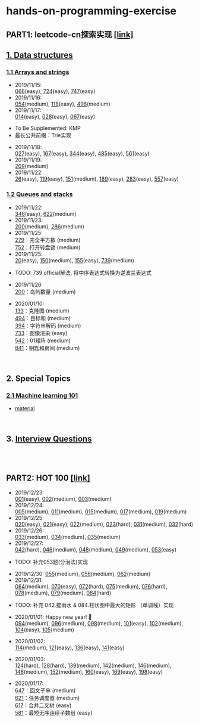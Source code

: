 # hands-on-programming-exercise
## PART1: leetcode-cn探索实现 [[link]](https://leetcode-cn.com)

## [1. Data structures](https://leetcode-cn.com/explore/learn/)
### [1.1 Arrays and strings](https://leetcode-cn.com/explore/learn/card/array-and-string/)

* 2019/11/15: <br>
[066](https://github.com/yangtao0304/hands-on-programming-exercise/blob/master/data_structure/arrays_and_strings/066_plus_one.py)(easy), [724](https://github.com/yangtao0304/hands-on-programming-exercise/blob/master/data_structure/arrays_and_strings/724_pivot_index.py)(easy), [747](https://github.com/yangtao0304/hands-on-programming-exercise/blob/master/data_structure/arrays_and_strings/747_dominant_index.py)(easy)
* 2019/11/16: <br>
[054](https://github.com/yangtao0304/hands-on-programming-exercise/blob/master/data_structure/arrays_and_strings/054_spiral_order.py)(medium), [118](https://github.com/yangtao0304/hands-on-programming-exercise/blob/master/data_structure/arrays_and_strings/118_generate.py)(easy), [498](https://github.com/yangtao0304/hands-on-programming-exercise/blob/master/data_structure/arrays_and_strings/498_find_diagonal_order.py)(medium)
* 2019/11/17: <br>
[014](https://github.com/yangtao0304/hands-on-programming-exercise/blob/master/data_structure/arrays_and_strings/014_longest_common_prefix.py)(easy), [028](https://github.com/yangtao0304/hands-on-programming-exercise/blob/master/data_structure/arrays_and_strings/028_str_str.py)(easy), [067](https://github.com/yangtao0304/hands-on-programming-exercise/blob/master/data_structure/arrays_and_strings/067_add_binary.py)(easy)  
- To Be Supplemented: KMP
- 最长公共前缀：Trie实现
* 2019/11/18: <br>
[027](https://github.com/yangtao0304/hands-on-programming-exercise/blob/master/data_structure/arrays_and_strings/027_remove_element.py)(easy), [167](https://github.com/yangtao0304/hands-on-programming-exercise/blob/master/data_structure/arrays_and_strings/167_two_sum.py)(easy), [344](https://github.com/yangtao0304/hands-on-programming-exercise/blob/master/data_structure/arrays_and_strings/344_reverse_string.py)(easy), [485](https://github.com/yangtao0304/hands-on-programming-exercise/blob/master/data_structure/arrays_and_strings/485_find_max_consecutive_ones.py)(easy), [561](https://github.com/yangtao0304/hands-on-programming-exercise/blob/master/data_structure/arrays_and_strings/561_array_pair_sum_1.py)(easy)
* 2019/11/19: <br>
[209](https://github.com/yangtao0304/hands-on-programming-exercise/blob/master/data_structure/arrays_and_strings/209_min_subarray_len.py)(medium)
* 2019/11/22: <br>
[26](https://github.com/yangtao0304/hands-on-programming-exercise/blob/master/data_structure/arrays_and_strings/026_remove_duplicates.py)(easy), [119](https://github.com/yangtao0304/hands-on-programming-exercise/blob/master/data_structure/arrays_and_strings/119_get_row.py)(easy), [151](https://github.com/yangtao0304/hands-on-programming-exercise/blob/master/data_structure/arrays_and_strings/151_reverse_words.py)(medium), [189](https://github.com/yangtao0304/hands-on-programming-exercise/blob/master/data_structure/arrays_and_strings/189_rotate.py)(easy), [283](https://github.com/yangtao0304/hands-on-programming-exercise/blob/master/data_structure/arrays_and_strings/283_move_zeroes.py)(easy), [557](https://github.com/yangtao0304/hands-on-programming-exercise/blob/master/data_structure/arrays_and_strings/557_reverse_words.py)(easy)

### [1.2 Queues and stacks](https://leetcode-cn.com/explore/learn/card/queue-stack/)
* 2019/11/22: <br>
[346](https://github.com/yangtao0304/hands-on-programming-exercise/blob/master/data_structure/queues_and_stacks/346_moving_average.py)(easy), [622](https://github.com/yangtao0304/hands-on-programming-exercise/blob/master/data_structure/queues_and_stacks/622_my_circular_queue.py)(medium)
* 2019/11/23: <br>
[200](https://github.com/yangtao0304/hands-on-programming-exercise/blob/master/data_structure/queues_and_stacks/200_num_islands.py)(medium), [286](https://github.com/yangtao0304/hands-on-programming-exercise/blob/master/data_structure/queues_and_stacks/286_walls_and_gates.py)(medium)
* 2019/11/25: <br>
[279](https://github.com/yangtao0304/hands-on-programming-exercise/blob/master/data_structure/queues_and_stacks/279_num_squares.py)：完全平方数 (medium)<br>
[752](https://github.com/yangtao0304/hands-on-programming-exercise/blob/master/data_structure/queues_and_stacks/752_open_lock.py)：打开转盘锁 (medium)<br>
* 2019/11/25: <br>
[20](https://github.com/yangtao0304/hands-on-programming-exercise/blob/master/data_structure/queues_and_stacks/020_is_valid.py)(easy), [150](https://github.com/yangtao0304/hands-on-programming-exercise/blob/master/data_structure/queues_and_stacks/150_eval_RPN.py)(medium), [155](https://github.com/yangtao0304/hands-on-programming-exercise/blob/master/data_structure/queues_and_stacks/155_min_stack.py)(easy), [739](https://github.com/yangtao0304/hands-on-programming-exercise/blob/master/data_structure/queues_and_stacks/739_daily_temperatures.py)(medium)
- TODO: 739 official解法, 将中序表达式转换为逆波兰表达式
* 2019/11/26: <br>
[200](https://github.com/yangtao0304/hands-on-programming-exercise/blob/master/data_structure/queues_and_stacks/200_num_islands.py)：岛屿数量 (medium)<br>

* 2020/01/10: <br>
[133](https://github.com/yangtao0304/hands-on-programming-exercise/blob/master/data_structure/queues_and_stacks/133_clone_graph.py)：克隆图 (medium)<br>
[494](https://github.com/yangtao0304/hands-on-programming-exercise/blob/master/data_structure/queues_and_stacks/494_find_target_sumways.py)：目标和 (medium)<br>
[394](https://github.com/yangtao0304/hands-on-programming-exercise/blob/master/data_structure/queues_and_stacks/394_decode_string.py)：字符串解码 (medium)<br>
[733](https://github.com/yangtao0304/hands-on-programming-exercise/blob/master/data_structure/queues_and_stacks/733_flood_fill.py)：图像渲染 (easy)<br>
[542](https://github.com/yangtao0304/hands-on-programming-exercise/blob/master/data_structure/queues_and_stacks/542_update_matrix.py)：01矩阵 (medium)<br>
[841](https://github.com/yangtao0304/hands-on-programming-exercise/blob/master/data_structure/queues_and_stacks/841_can_visitallrooms.py)：钥匙和房间 (medium)<br>


<br>

## 2. Special Topics
### [2.1 Machine learning 101](https://leetcode-cn.com/explore/orignial/card/machine-learning-101/)
- [material](https://github.com/yangtao0304/hands-on-programming-exercise/blob/master/special_topic/machine_learning_101/README.md)

<br>

## 3. [Interview Questions](https://leetcode-cn.com/explore/interview/)

<br><br>

## PART2: HOT 100 [[link]](https://leetcode-cn.com/problemset/hot-100/)
* 2019/12/23: <br>
[001](https://github.com/yangtao0304/hands-on-programming-exercise/blob/master/HOT_100/001_two_sum.py)(easy), [002](https://github.com/yangtao0304/hands-on-programming-exercise/blob/master/HOT_100/002_add_two_numbers.py)(medium), [003](https://github.com/yangtao0304/hands-on-programming-exercise/blob/master/HOT_100/003_length_of_longest_substring.py)(medium)
* 2019/12/24: <br>
[005](https://github.com/yangtao0304/hands-on-programming-exercise/blob/master/HOT_100/005_longest_palindrome.py)(medium), [011](https://github.com/yangtao0304/hands-on-programming-exercise/blob/master/HOT_100/011_max_area.py)(medium), [015](https://github.com/yangtao0304/hands-on-programming-exercise/blob/master/HOT_100/015_three_sum.py)(medium), [017](https://github.com/yangtao0304/hands-on-programming-exercise/blob/master/HOT_100/017_letter_combinations.py)(medium), [019](https://github.com/yangtao0304/hands-on-programming-exercise/blob/master/HOT_100/019_remove_nth_from_end.py)(medium)<br>
* 2019/12/25: <br>
[020](https://github.com/yangtao0304/hands-on-programming-exercise/blob/master/HOT_100/020_is_valid.py)(easy), [021](https://github.com/yangtao0304/hands-on-programming-exercise/blob/master/HOT_100/021_merge_two_lists.py)(easy), [022](https://github.com/yangtao0304/hands-on-programming-exercise/blob/master/HOT_100/022_generate_parenthesis.py)(medium), [023](https://github.com/yangtao0304/hands-on-programming-exercise/blob/master/HOT_100/023_merge_k_lists.py)(hard), [031](https://github.com/yangtao0304/hands-on-programming-exercise/blob/master/HOT_100/031_next_permutation.py)(medium), [032](https://github.com/yangtao0304/hands-on-programming-exercise/blob/master/HOT_100/032_longest_valid_parenthese.py)(hard)
* 2019/12/26: <br>
[033](https://github.com/yangtao0304/hands-on-programming-exercise/blob/master/HOT_100/033_search.py)(medium), [034](https://github.com/yangtao0304/hands-on-programming-exercise/blob/master/HOT_100/034_search_range.py)(medium), [035](https://github.com/yangtao0304/hands-on-programming-exercise/blob/master/HOT_100/035_combination_sum.py)(medium)
* 2019/12/27: <br>
[042](https://github.com/yangtao0304/hands-on-programming-exercise/blob/master/HOT_100/042_trap.py)(hard), [046](https://github.com/yangtao0304/hands-on-programming-exercise/blob/master/HOT_100/046_permute.py)(medium), [048](https://github.com/yangtao0304/hands-on-programming-exercise/blob/master/HOT_100/048_rotate.py)(medium), [049](https://github.com/yangtao0304/hands-on-programming-exercise/blob/master/HOT_100/049_group_anagrams.py)(medium), [053](https://github.com/yangtao0304/hands-on-programming-exercise/blob/master/HOT_100/053_max_subarray.py)(easy)
- TODO: 补充053题(分治法)实现
* 2019/12/30: [055](https://github.com/yangtao0304/hands-on-programming-exercise/blob/master/HOT_100/055_can_jump.py)(medium), [056](https://github.com/yangtao0304/hands-on-programming-exercise/blob/master/HOT_100/056_merge.py)(medium), [062](https://github.com/yangtao0304/hands-on-programming-exercise/blob/master/HOT_100/062_unique_paths.py)(medium)
* 2019/12/31: <br>
[064](https://github.com/yangtao0304/hands-on-programming-exercise/blob/master/HOT_100/064_min_path_sum.py)(medium), [070](https://github.com/yangtao0304/hands-on-programming-exercise/blob/master/HOT_100/070_climb_stairs.py)(easy), [072](https://github.com/yangtao0304/hands-on-programming-exercise/blob/master/HOT_100/072_min_distance.py)(hard), [075](https://github.com/yangtao0304/hands-on-programming-exercise/blob/master/HOT_100/075_sort_colors.py)(medium), [076](https://github.com/yangtao0304/hands-on-programming-exercise/blob/master/HOT_100/076_min_window.py)(hard), [078](https://github.com/yangtao0304/hands-on-programming-exercise/blob/master/HOT_100/078_subsets.py)(medium), [079](https://github.com/yangtao0304/hands-on-programming-exercise/blob/master/HOT_100/079_exist.py)(medium), [084](https://github.com/yangtao0304/hands-on-programming-exercise/blob/master/HOT_100/084_largest_rectangle_area.py)(hard)
- TODO: 补充 042.接雨水 & 084.柱状图中最大的矩形 （单调栈）实现  

* 2020/01/01: Happy new year! 🧨<br>
[094](https://github.com/yangtao0304/hands-on-programming-exercise/blob/master/HOT_100/094_inorder_traversal.py)(medium), [096](https://github.com/yangtao0304/hands-on-programming-exercise/blob/master/HOT_100/096_num_trees.py)(medium), [098](https://github.com/yangtao0304/hands-on-programming-exercise/blob/master/HOT_100/098_is_valid_bst.py)(medium), [101](https://github.com/yangtao0304/hands-on-programming-exercise/blob/master/HOT_100/101_is_symmetric.py)(easy), [102](https://github.com/yangtao0304/hands-on-programming-exercise/blob/master/HOT_100/102_level_order.py)(medium), [104](https://github.com/yangtao0304/hands-on-programming-exercise/blob/master/HOT_100/104_max_depth.py)(easy), [105](https://github.com/yangtao0304/hands-on-programming-exercise/blob/master/HOT_100/105_build_tree.py)(medium)
* 2020/01/02:<br>
[114](https://github.com/yangtao0304/hands-on-programming-exercise/blob/master/HOT_100/114_flatten.py)(medium), [121](https://github.com/yangtao0304/hands-on-programming-exercise/blob/master/HOT_100/121_max_profit.py)(easy), [136](https://github.com/yangtao0304/hands-on-programming-exercise/blob/master/HOT_100/136_single_number.py)(easy), [141](https://github.com/yangtao0304/hands-on-programming-exercise/blob/master/HOT_100/141_has_cycle.py)(easy)
* 2020/01/03:<br>
[124](https://github.com/yangtao0304/hands-on-programming-exercise/blob/master/HOT_100/124_max_path_sum.py)(hard), [128](https://github.com/yangtao0304/hands-on-programming-exercise/blob/master/HOT_100/128_longest_consecutive.py)(hard), [139](https://github.com/yangtao0304/hands-on-programming-exercise/blob/master/HOT_100/139_word_break.py)(medium), [142](https://github.com/yangtao0304/hands-on-programming-exercise/blob/master/HOT_100/142_detect_cycle.py)(medium), [146](https://github.com/yangtao0304/hands-on-programming-exercise/blob/master/HOT_100/146_lru_cache.py)(medium), [148](https://github.com/yangtao0304/hands-on-programming-exercise/blob/master/HOT_100/148_sort_list.py)(medium), [152](https://github.com/yangtao0304/hands-on-programming-exercise/blob/master/HOT_100/152_max_product.py)(medium), [160](https://github.com/yangtao0304/hands-on-programming-exercise/blob/master/HOT_100/160_get_intersection_node.py)(easy), [169](https://github.com/yangtao0304/hands-on-programming-exercise/blob/master/HOT_100/169_majority_element.py)(easy), [198](https://github.com/yangtao0304/hands-on-programming-exercise/blob/master/HOT_100/198_rob.py)(easy)

* 2020/01/17:<br>
[647](https://github.com/yangtao0304/hands-on-programming-exercise/blob/master/HOT_100/647_count_substrings.py)：回文子串 (medium)<br>
[621](https://github.com/yangtao0304/hands-on-programming-exercise/blob/master/HOT_100/621_least_interval.py)：任务调度器 (medium)<br>
[617](https://github.com/yangtao0304/hands-on-programming-exercise/blob/master/HOT_100/617_merge_trees.py)：合并二叉树 (easy)<br>
[581](https://github.com/yangtao0304/hands-on-programming-exercise/blob/master/HOT_100/581_find_unsorted_subarray.py)：最短无序连续子数组 (easy)<br>